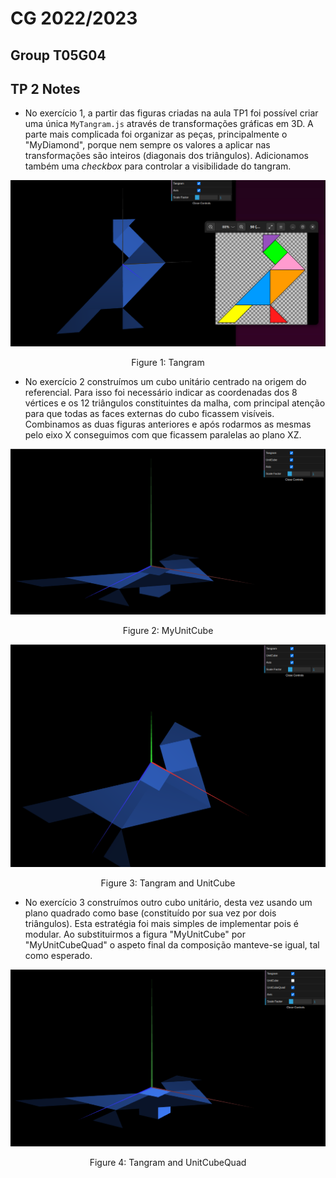 # CG 2022/2023

## Group T05G04

## TP 2 Notes

- No exercício 1, a partir das figuras criadas na aula TP1 foi possível criar uma única `MyTangram.js` através de transformações gráficas em 3D. A parte mais complicada foi organizar as peças, principalmente o "MyDiamond", porque nem sempre os valores a aplicar nas transformações são inteiros (diagonais dos triângulos). Adicionamos também uma *checkbox* para controlar a visibilidade do tangram.

![Tangram](screenshots/cg-t05g04-tp2-1.png)
<p align="center">Figure 1: Tangram</p>

- No exercício 2 construímos um cubo unitário centrado na origem do referencial. Para isso foi necessário indicar as coordenadas dos 8 vértices e os 12 triângulos constituintes da malha, com principal atenção para que todas as faces externas do cubo ficassem visíveis. Combinamos as duas figuras anteriores e após rodarmos as mesmas pelo eixo X conseguimos com que ficassem paralelas ao plano XZ.

![MyUnitCube](screenshots/cg-t05g04-tp2-2a.png)
<p align="center">Figure 2: MyUnitCube</p>

![Tangram and UnitCube](screenshots/cg-t05g04-tp2-2b.png)
<p align="center">Figure 3: Tangram and UnitCube</p>

- No exercício 3 construímos outro cubo unitário, desta vez usando um plano quadrado como base (constituído por sua vez por dois triângulos). Esta estratégia foi mais simples de implementar pois é modular. Ao substituirmos a figura "MyUnitCube" por "MyUnitCubeQuad" o aspeto final da composição manteve-se igual, tal como esperado.

![Tangram and UnitCubeQuad](screenshots/cg-t05g04-tp2-3.png)
<p align="center">Figure 4: Tangram and UnitCubeQuad</p>
